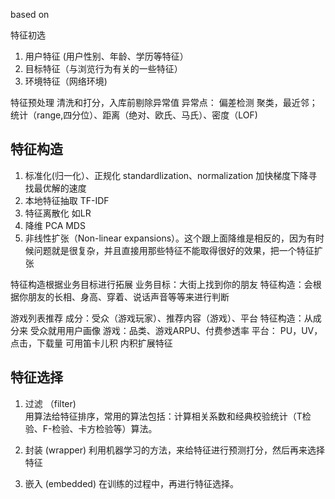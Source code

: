 based on 

特征初选

1. 用户特征 (用户性别、年龄、学历等特征） 
2. 目标特征（与浏览行为有关的一些特征）
3. 环境特征（网络环境)


特征预处理
清洗和打分，入库前剔除异常值
异常点： 偏差检测 聚类，最近邻；统计（range,四分位）、距离（绝对、欧氏、马氏）、密度（LOF)

## 特征构造
1. 标准化(归一化）、正规化 
standardlization、normalization
加快梯度下降寻找最优解的速度
2. 本地特征抽取  TF-IDF
3. 特征离散化   如LR
4. 降维 PCA MDS
5. 非线性扩张（Non-linear expansions）。这个跟上面降维是相反的，因为有时候问题就是很复杂，并且直接用那些特征不能取得很好的效果，把一个特征扩张

特征构造根据业务目标进行拓展
业务目标：大街上找到你的朋友
特征构造：会根据你朋友的长相、身高、穿着、说话声音等等来进行判断

游戏列表推荐
成分：受众（游戏玩家）、推荐内容（游戏）、平台
特征构造：从成分来  受众就用用户画像   游戏：品类、游戏ARPU、付费参透率  平台： PU，UV，点击，下载量
可用笛卡儿积 内积扩展特征

## 特征选择
1. 过滤 （filter)  
用算法给特征排序，常用的算法包括：计算相关系数和经典校验统计（T检验、F-检验、卡方检验等）算法。

2. 封装 (wrapper)
利用机器学习的方法，来给特征进行预测打分，然后再来选择特征

3. 嵌入 (embedded)
在训练的过程中，再进行特征选择。

